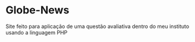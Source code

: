 # Globe-News
Site feito para aplicação de uma questão avaliativa dentro do meu instituto usando a linguagem PHP

